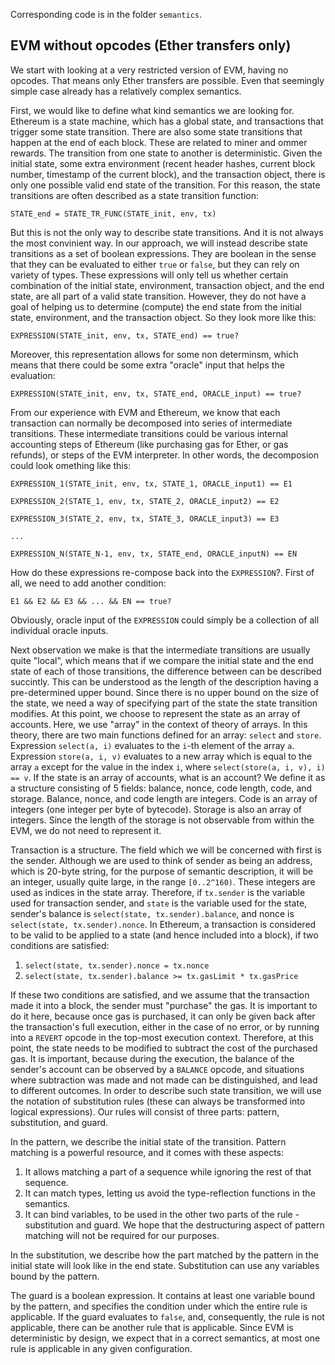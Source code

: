 Corresponding code is in the folder `semantics`.

## EVM without opcodes (Ether transfers only)
We start with looking at a very restricted version of EVM, having no opcodes. That means only Ether transfers are possible.
Even that seemingly simple case already has a relatively complex semantics.

First, we would like to define what kind semantics we are looking for. Ethereum is a state machine, which has a global state, and
transactions that trigger some state transition. There are also some state transitions that happen at the end of each block. These are
related to miner and ommer rewards. The transition from one state to another is deterministic. Given the initial state, some extra
environment (recent header hashes, current block number, timestamp of the current block), and the transaction object, there is only
one possible valid end state of the transition. For this reason, the state transitions are often described as a state
transition function:

`STATE_end = STATE_TR_FUNC(STATE_init, env, tx)`

But this is not the only way to describe state transitions.
And it is not always the most convinient way. In our approach, we will instead describe state transitions as a set of boolean expressions.
They are boolean in the sense that they can be evaluated to either `true` or `false`, but they can rely on variety of types.
These expressions will only tell us whether certain combination of the initial state, environment, transaction object, and the end state,
are all part of a valid state transition. However, they do not have a goal of helping us to determine (compute) the end state from
the initial state, environment, and the transaction object. So they look more like this:

`EXPRESSION(STATE_init, env, tx, STATE_end) == true?`

Moreover, this representation allows for some non determinsm, which means that there could be some extra "oracle" input that helps the
evaluation:

`EXPRESSION(STATE_init, env, tx, STATE_end, ORACLE_input) == true?`

From our experience with EVM and Ethereum, we know that each transaction can normally be decomposed into series of intermediate transitions.
These intermediate transitions could be various internal accounting steps of Ethereum (like purchasing gas for Ether, or gas refunds), or
steps of the EVM interpreter. In other words, the decomposion could look omething like this:

`EXPRESSION_1(STATE_init, env, tx, STATE_1, ORACLE_input1) == E1`

`EXPRESSION_2(STATE_1, env, tx, STATE_2, ORACLE_input2) == E2`

`EXPRESSION_3(STATE_2, env, tx, STATE_3, ORACLE_input3) == E3`

`...`

`EXPRESSION_N(STATE_N-1, env, tx, STATE_end, ORACLE_inputN) == EN`

How do these expressions re-compose back into the `EXPRESSION`?. First of all, we need to add another condition:

`E1 && E2 && E3 && ... && EN == true?`

Obviously, oracle input of the `EXPRESSION` could simply be a collection of all individual oracle inputs.

Next observation we make is that the intermediate transitions are usually quite "local", which means that if we compare
the initial state and the end state of each of those transitions, the difference between can be described succintly. This
can be understood as the length of the description having a pre-determined upper bound. Since there is no upper bound on
the size of the state, we need a way of specifying part of the state the state transition modifies. At this point, we
choose to represent the state as an array of accounts. Here, we use "array" in the context of theory of arrays. In this
theory, there are two main functions defined for an array: `select` and `store`. Expression `select(a, i)` evaluates to the
`i`-th element of the array `a`. Expression `store(a, i, v)` evaluates to a new array which is equal to the array `a`
except for the value in the index `i`, where `select(store(a, i, v), i) == v`. If the state is an array of accounts,
what is an account? We define it as a structure consisting of 5 fields: balance, nonce, code length, code, and storage.
Balance, nonce, and code length are integers. Code is an array of integers (one integer per byte of bytecode).
Storage is also an array of integers. Since the length of the storage is not observable from within the EVM, we do not need
to represent it.

Transaction is a structure. The field which we will be concerned with first is the sender. Although we are used to think of
sender as being an address, which is 20-byte string, for the purpose of semantic description, it will be an integer,
usually quite large, in the range `[0..2^160)`. These integers are used as indices in the state array. Therefore,
if `tx.sender` is the variable used for transaction sender, and `state` is the variable used for the state,
sender's balance is `select(state, tx.sender).balance`, and nonce is `select(state, tx.sender).nonce`. In Ethereum,
a transaction is considered to be valid to be applied to a state (and hence included into a block), if two conditions
are satisfied:
1. `select(state, tx.sender).nonce = tx.nonce`
2. `select(state, tx.sender).balance >= tx.gasLimit * tx.gasPrice`

If these two conditions are satisfied, and we assume that the transaction made it into a block, the sender must
"purchase" the gas. It is important to do it here, because once gas is purchased, it can only be given back after
the transaction's full execution, either in the case of no error, or by running into a `REVERT` opcode in the top-most
execution context. Therefore, at this point, the state needs to be modified to subtract the cost of the
purchased gas. It is important, because during the execution, the balance of the sender's account can be observed by
a `BALANCE` opcode, and situations where subtraction was made and not made can be distinguished, and lead to
different outcomes. In order to describe such state transition, we will use the notation of substitution rules
(these can always be transformed into logical expressions). Our rules will consist of three parts: pattern,
substitution, and guard.

In the pattern, we describe the initial state of the transition. Pattern matching is a powerful resource, and it
comes with these aspects:
1. It allows matching a part of a sequence while ignoring the rest of that sequence.
2. It can match types, letting us avoid the type-reflection functions in the semantics.
3. It can bind variables, to be used in the other two parts of the rule - substitution and guard.
We hope that the destructuring aspect of pattern matching will not be required for our purposes.

In the substitution, we describe how the part matched by the pattern in the initial state will look like
in the end state. Substitution can use any variables bound by the pattern.

The guard is a boolean expression. It contains at least one variable bound by the pattern, and specifies the
condition under which the entire rule is applicable. If the guard evaluates to `false`, and, consequently,
the rule is not applicable, there can be another rule that is applicable. Since EVM is deterministic by design,
we expect that in a correct semantics, at most one rule is applicable in any given configuration.

